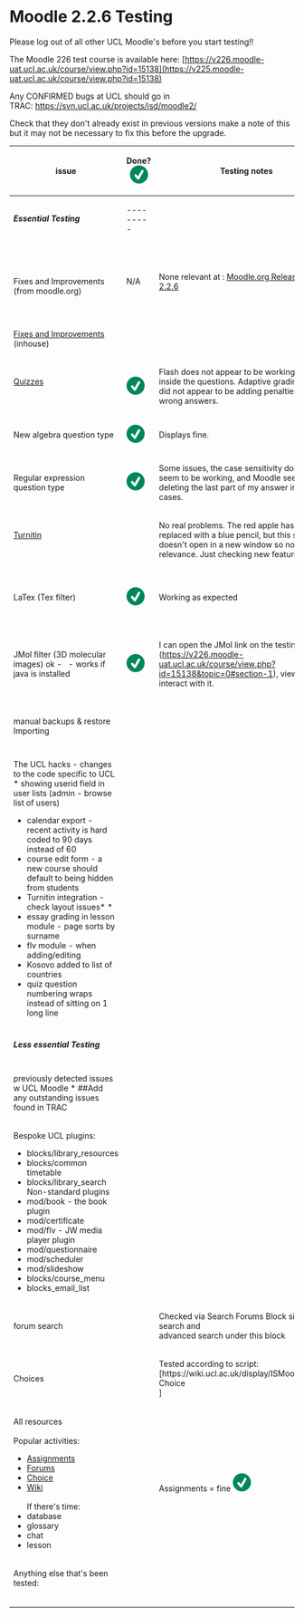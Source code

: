 # Moodle 2.2.6 Testing

Please log out of all other UCL Moodle's before you start testing!!

The Moodle 226 test course is available here: [https://v226.moodle-uat.ucl.ac.uk/course/view.php?id=15138](https://v225.moodle-uat.ucl.ac.uk/course/view.php?id=15138)

Any CONFIRMED bugs at UCL should go in TRAC: <https://svn.ucl.ac.uk/projects/isd/moodle2/>

Check that they don't already exist in previous versions make a note of this but it may not be necessary to fix this before the upgrade.

<table style="width:100%;">
<colgroup>
<col width="14%" />
<col width="14%" />
<col width="14%" />
<col width="14%" />
<col width="14%" />
<col width="14%" />
<col width="14%" />
</colgroup>
<thead>
<tr class="header">
<th><p>issue</p></th>
<th><p>Done? <img src="images/icons/emoticons/check.svg" alt="(tick)" class="emoticon emoticon-tick" /></p></th>
<th><p>Testing notes</p></th>
<th><p>Details</p></th>
<th><p>who?<br />
</p></th>
<th><p>Browser?<br />
IE/FF/Ch<br />
(incl. v.)<br />
</p></th>
<th><p>outcome/decision</p></th>
</tr>
</thead>
<tbody>
<tr class="odd">
<td><h5 id="Moodle2.2.6Testing-EssentialTesting">Essential Testing</h5></td>
<td><p>---------</p></td>
<td><p> </p></td>
<td><p> </p></td>
<td><p> </p></td>
<td><p> </p></td>
<td><p> </p></td>
</tr>
<tr class="even">
<td><p><br />
Fixes and Improvements (from moodle.org)<br />
</p></td>
<td><p>N/A</p></td>
<td><p>None relevant at : <a href="http://docs.moodle.org/dev/Moodle_2.2.6_release_notes">Moodle.org Release notes 2.2.6</a></p></td>
<td><p><a href="http://docs.moodle.org/dev/Moodle_2.2.6_release_notes">Moodle.org Release notes 2.2.6</a><br />
<br />
Note down fixes and improvements and pass on relevant ones to staff in an email to Moodle designers - all the bugs in the new release have been thoroughly tested by moodle.org and don't need retesting<br />
</p></td>
<td><p><br />
</p></td>
<td><p><br />
</p></td>
<td><p><br />
</p></td>
</tr>
<tr class="odd">
<td><p><a href="UCL_customisations_and_fixes">Fixes and Improvements</a> (inhouse)<br />
</p></td>
<td><p><br />
</p></td>
<td><p> </p></td>
<td><p>These <a href="UCL_customisations_and_fixes">Trac tickets</a> have been applied to v226.moodle-uat.ucl.ac.uk<br />
</p></td>
<td><p><br />
</p></td>
<td><p> </p></td>
<td><p> </p></td>
</tr>
<tr class="even">
<td><p><a href="Tests-Quiz">Quizzes</a><br />
<br />
</p></td>
<td><p><img src="images/icons/emoticons/check.svg" alt="(tick)" class="emoticon emoticon-tick" /><br />
</p></td>
<td><p>Flash does not appear to be working correctly inside the questions. Adaptive grading mode did not appear to be adding penalties for wrong answers.</p></td>
<td><p>Test quizzes thoroughly. We don't want e-exams affected!<br />
- I followed all of the testing steps.</p></td>
<td><p>Domi<br />
</p></td>
<td><p>Student - IE 9<br />
Tutor - FF 16.0.2</p></td>
<td><p> </p></td>
</tr>
<tr class="odd">
<td><p>New algebra question type </p></td>
<td><p><img src="images/icons/emoticons/check.svg" alt="(tick)" class="emoticon emoticon-tick" /><br />
</p></td>
<td><p>Displays fine.</p></td>
<td><p><br />
</p></td>
<td><p>Domi</p></td>
<td><p>FF 16.0.2</p></td>
<td><p> </p></td>
</tr>
<tr class="even">
<td><p>Regular expression question type</p></td>
<td><p><img src="images/icons/emoticons/check.svg" alt="(tick)" class="emoticon emoticon-tick" /><br />
</p></td>
<td><p>Some issues, the case sensitivity does not seem to be working, and Moodle seems to be deleting the last part of my answer in some cases.</p></td>
<td><p>Notes from last testing: Seems to be working - used example 1 from this page <a href="http://docs.moodle.org/20/en/Regular_Expression_Short-Answer_question_type" class="uri">http://docs.moodle.org/20/en/Regular_Expression_Short-Answer_question_type</a></p></td>
<td><p>Domi</p></td>
<td><p>FF 16.0.2</p></td>
<td><p> </p></td>
</tr>
<tr class="odd">
<td><p><a href="Tests-Turnitin">Turnitin</a><br />
<br />
</p></td>
<td><p><br />
</p></td>
<td><p>No real problems. The red apple has been replaced with a blue pencil, but this still doesn't open in a new window so no relevance. Just checking new features.</p></td>
<td><p>- Steve can you please check the layout problem you experienced on your netbook is still fixed please!</p></td>
<td><p>Domi/Jess</p></td>
<td><p> </p></td>
<td><p> </p></td>
</tr>
<tr class="even">
<td><p>LaTex (Tex filter) </p></td>
<td><p><img src="images/icons/emoticons/check.svg" alt="(tick)" class="emoticon emoticon-tick" /><br />
</p></td>
<td><p>Working as expected<br />
</p></td>
<td><p>*Rod's notes from last upgrade to 1912: *not interpreted currently so all quizzes (and other pages employing maths markup will have errors)RD - PR fixed by changing TEX filter permissions ( as above)</p></td>
<td><p>Domi</p></td>
<td><p>FF 16.0.2</p></td>
<td><p>Pass</p></td>
</tr>
<tr class="odd">
<td><p>JMol filter (3D molecular images) ok -   - works if java is installed</p></td>
<td><p><img src="images/icons/emoticons/check.svg" alt="(tick)" class="emoticon emoticon-tick" /><br />
</p></td>
<td><p>I can open the JMol link on the testing page (<a href="https://v226.moodle-uat.ucl.ac.uk/course/view.php?id=15138&amp;topic=0#section-1" class="uri">https://v226.moodle-uat.ucl.ac.uk/course/view.php?id=15138&amp;topic=0#section-1</a>), view it and interact with it.</p></td>
<td><p>Notes from previous testing: This is working OK but it's use is different in Moodle 2 making it more difficult to associate a file with a link - the jmol filter needs a file to work with so this now needs to be uploaded somewhere else (e.g a directory resource) before it can be linked to when creating a jmol link. <br />
see notes at: <a href="http://docs.moodle.org/22/en/Jmol_filter" class="uri">http://docs.moodle.org/22/en/Jmol_filter</a></p></td>
<td><p>Domi</p></td>
<td><p>FF 16.0.2</p></td>
<td><p>Pass</p></td>
</tr>
<tr class="even">
<td><p>manual backups &amp; restore<br />
Importing</p></td>
<td><p><br />
</p></td>
<td><p> </p></td>
<td><p> </p></td>
<td><p>Zaman</p></td>
<td><p>FF13.01<br />
GC 22.01</p></td>
<td><p>Backup/Restore- Pass<br />
Import- Pass</p></td>
</tr>
<tr class="odd">
<td><p>The UCL hacks - changes to the code specific to UCL<br />
* showing userid field in user lists (admin - browse list of users)</p>
<ul>
<li>calendar export - recent activity is hard coded to 90 days instead of 60 </li>
<li>course edit form - a new course should default to being hidden from students </li>
<li>Turnitin integration - check layout issues* *</li>
<li>essay grading in lesson module - page sorts by surname</li>
<li>flv module - when adding/editing</li>
<li>Kosovo added to list of countries </li>
<li>quiz question numbering wraps instead of sitting on 1 long line</li>
</ul></td>
<td><p><br />
<br />
<br />
<br />
<br />
<br />
<br />
<br />
<br />
<br />
<br />
<br />
<br />
<br />
<br />
<br />
<br />
<br />
<br />
<br />
<br />
<br />
<br />
</p></td>
<td><p><br />
<br />
<br />
<br />
<br />
<br />
<br />
<br />
<br />
<br />
<br />
<br />
<br />
<br />
<br />
</p></td>
<td><p>These are listed in Pete's test course.<br />
</p>
<ul>
<li>Page sorts by surname - check Case of the month (id=5407 - <a href="http://v1913.moodle-pp.ucl.ac.uk/mod/lesson/report.php?id=269544" class="uri">http://v1913.moodle-pp.ucl.ac.uk/mod/lesson/report.php?id=269544</a>)</li>
<li>flv module - when adding/editing - click advanced - you'll see entries in the 2 drop-downs for the 'UCL Media streaming' service </li>
<li>Quiz question numbering wraps instead of sitting on 1 long line -  (test with 50+ questions with 1 per page)<br />
Notes from 2.2.5 testing:<br />
<br />
Need to check this with Steve <br />
<br />
Was not applied in UAT- Raised Ticket <br />
<br />
<br />
FLV Module not available in Moodle 2.2.5 <br />
<br />
<br />
<br />
Quiz navigation block- no need to test<br />
</li>
</ul></td>
<td><p> </p></td>
<td><p>FF13.01 <br />
GC 22.01<br />
<br />
<br />
</p></td>
<td><ul>
<li><strong>Calendar</strong>- Pass</li>
<li><strong>Default Hidden</strong>- Pass</li>
<li><strong>Kosovo-</strong> Pass</li>
<li><strong>FLV</strong> not applicable</li>
<li><strong>Turnitin</strong>- Steve to check</li>
<li><strong>Grade Essays-</strong> Raised ticket</li>
</ul></td>
</tr>
<tr class="even">
<td><h5 id="Moodle2.2.6Testing-LessessentialTesting">Less essential Testing</h5></td>
<td><p> </p></td>
<td><p> </p></td>
<td><p> </p></td>
<td><p> </p></td>
<td></td>
<td></td>
</tr>
<tr class="odd">
<td><p>previously detected issues w UCL Moodle * ##Add any outstanding issues found in TRAC</p></td>
<td><p> </p></td>
<td><p> </p></td>
<td><p>See if any outstanding issues have been resolved. See: <a href="https://svn.ucl.ac.uk/projects/isd/moodle/report/1" class="uri">https://svn.ucl.ac.uk/projects/isd/moodle/report/1</a></p></td>
<td><p> </p></td>
<td><p> </p></td>
<td><p> </p></td>
</tr>
<tr class="even">
<td><p>Bespoke UCL plugins:<br />
</p>
<ul>
<li>blocks/library_resources</li>
<li>blocks/common timetable</li>
<li>blocks/library_search<br />
Non-standard plugins   </li>
<li>mod/book - the book plugin </li>
<li>mod/certificate</li>
<li>mod/flv - JW media player plugin</li>
<li>mod/questionnaire</li>
<li>mod/scheduler</li>
<li>mod/slideshow</li>
<li>blocks/course_menu</li>
<li>blocks_email_list</li>
</ul></td>
<td><p><br />
<br />
</p></td>
<td><p> </p></td>
<td><p>Custom certificate for Eastman dental    - Eastman Dental Bites certificate  displaying &quot;Mrs Ruth Glover, DCP tutor&quot;  - keep this - it will be used by Karen Widdowson for research projects in 2011/12</p></td>
<td><p> </p></td>
<td><p>FF12/ IE<br />
Blocks tested (except mod/flv - JW media player plugin and blocks_email_list: no longer around)</p></td>
<td></td>
</tr>
<tr class="odd">
<td><p>forum search </p></td>
<td><p><br />
</p></td>
<td><p>Checked via Search Forums Block simple search and<br />
advanced search under this block<br />
</p></td>
<td><p> </p></td>
<td><p> </p></td>
<td><p>FF16.01</p></td>
<td><p>Pass</p></td>
</tr>
<tr class="even">
<td><p>Choices<br />
</p></td>
<td><p><br />
</p></td>
<td><p>Tested according to script:<br />
[https://wiki.ucl.ac.uk/display/ISMoodle/Tests-Choice<br />
]</p></td>
<td><p>All tested OK<br />
</p></td>
<td><p>Zaman</p></td>
<td><p>FF16.01<br />
</p></td>
<td><p>Pass</p></td>
</tr>
<tr class="odd">
<td><p>All resources<br />
<br />
Popular activities:</p>
<ul>
<li><a href="Tests_-_Assignment">Assignments</a></li>
<li><a href="Tests-Forum">Forums</a></li>
<li><a href="Tests-Choice">Choice</a></li>
<li><a href="https://wiki.ucl.ac.uk/display/ISMoodle/Tests-+Wiki">Wiki</a><br />
 <br />
If there's time:<br />
</li>
<li>database</li>
<li>glossary</li>
<li>chat</li>
<li>lesson</li>
</ul></td>
<td><p> </p></td>
<td><p>Assignments = fine <img src="images/icons/emoticons/check.svg" alt="(tick)" class="emoticon emoticon-tick" /></p></td>
<td><p>May need to backup and restore files from live test course to be able test resources, as pp may no longer have any files</p></td>
<td><p>Assign-Domi<br />
Forums-Zaman<br />
Choice-Rod<br />
Wiki-<br />
<br />
If there's time - there's not!</p></td>
<td><p>Assign - Student - IE 9 <br />
Tutor - FF 16.0.2 <br />
 Forums:GC22.012&amp;IE9.0.10&amp;FF15.0.1<br />
<br />
<br />
</p></td>
<td><p> </p></td>
</tr>
<tr class="even">
<td><p>Anything else that's been tested:<br />
<br />
</p></td>
<td><p> </p></td>
<td><p> </p></td>
<td><p> </p></td>
<td><p> </p></td>
<td><p> </p></td>
<td><p> </p></td>
</tr>
</tbody>
</table>


